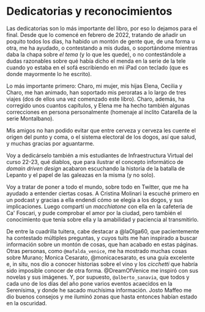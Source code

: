 # Dedicatorias y reconocimientos

Las dedicatorias son lo más importante del libro, por eso lo dejamos para el
final. Desde que lo comencé en febrero de 2022, tratando de añadir un poquito
todos los días, ha habido un montón de gente que, de una forma u otra, me ha
ayudado, o contestando a mis dudas, o soportándome mientras daba la chapa sobre
*el tema* (y lo que les quede), o no contestándole a dudas razonables sobre qué
había dicho el menda en la serie de la tele cuando yo estaba en el sofá
escribiendo en mi iPad con teclado (que es donde mayormente lo he escrito).

Lo más importante primero: Charo, mi mujer, mis hijas Elena, Cecilia y Charo, me
han animado, han soportado mis peroratas a lo largo de tres viajes (dos de ellos
una vez comenzado este libro). Charo, además, ha corregido unos cuantos
capítulos, y Elena me ha hecho también algunas correcciones en persona
personalmente (homenaje al ínclito Catarella de la serie Montalbano).

Mis amigos no han podido evitar que entre cerveza y cerveza les cuente el origen
del punto y coma, o el sistema electoral de los dogos, así que salud, y muchas
gracias por aguantarme.

Voy a dedicárselo también a mis estudiantes de Infraestructura Virtual del curso
22-23, qué diablos, que para ilustrar el concepto informático de *domain driven
design* acabaron escuchando la historia de la batalla de Lepanto y el papel de
las galeazas en la misma (y no solo).

Voy a tratar de poner a todo el mundo, sobre todo en Twitter, que me ha ayudado
a entender ciertas cosas. A Cristina Molinari la escuché primero en un podcast y
gracias a ella endendí cómo se elegía a los dogos, y sus implicaciones. Luego
compartí un *macchiatone* con ella en la cafetería de Ca' Foscari, y pude
comprobar el amor por la ciudad, pero también el conocimiento que tenía sobre
ella y la amabilidad y paciencia al transmitirlo.

De entre la cuadrilla tuitera, cabe destacar a @laOlga60, que pacientemente ha
contestado múltiples preguntas, y cuyos tuits me han inspirado a buscar
información sobre un montón de cosas, que han acabado en estas páginas. Otras
personas, como `@mafalda_venice`, me ha mostrado muchas cosas sobre Murano; Monica
Cesarato, @monicacesarato, es una guía excelente e, in situ, nos dio a conocer
historias sobre el vino y los *cicchetti* que habría sido imposible conocer de
otra forma. @DreamOfVenice me inspiró con sus novelas y sus imágenes. Y, por
supuesto, `@alberto_sanavia`, que todos y cada uno de los días del año pone varios
eventos acaecidos en la Serenísima, y donde he sacado muchísima información. Josto Maffeo me dio buenos consejos y me iluminó zonas que hasta entonces habían estado en la oscuridad.
